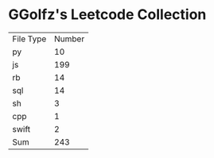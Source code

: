 # GGolfz's Leetcode Collection

<table><tr><td>File Type</td><td>Number</td></tr><tr><td>py</td><td>10</td></tr><tr><td>js</td><td>199</td></tr><tr><td>rb</td><td>14</td></tr><tr><td>sql</td><td>14</td></tr><tr><td>sh</td><td>3</td></tr><tr><td>cpp</td><td>1</td></tr><tr><td>swift</td><td>2</td></tr><tr><td>Sum</td><td>243</td></tr></table>